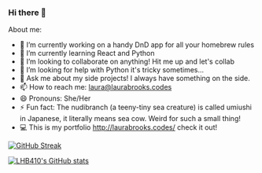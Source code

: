 ### Hi there 👋

About me:

- 🔭 I’m currently working on a handy DnD app for all your homebrew rules
- 🌱 I’m currently learning React and Python
- 👯 I’m looking to collaborate on anything! Hit me up and let's collab
- 🤔 I’m looking for help with Python it's tricky sometimes...
- 💬 Ask me about my side projects! I always have something on the side.
- 📫 How to reach me: laura@laurabrooks.codes
- 😄 Pronouns: She/Her
- ⚡ Fun fact: The nudibranch (a teeny-tiny sea creature) is called umiushi in Japanese, it literally means sea cow. Weird for such a small thing!
- 💻 This is my portfolio http://laurabrooks.codes/ check it out! <nl>



[![GitHub Streak](https://github-readme-streak-stats.herokuapp.com?user=LHB410&theme=dracula&date_format=M%20j%5B%2C%20Y%5D&sideLabels=7881DD)](https://git.io/streak-stats)

[![LHB410's GitHub stats](https://github-readme-stats.vercel.app/api?username=LHB410&theme=dracula&show_icons=true)](https://github.com/anuraghazra/github-readme-stats)
